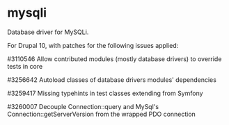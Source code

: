# mysqli
Database driver for MySQLi.

For Drupal 10, with patches for the following issues applied:

 #3110546 Allow contributed modules (mostly database drivers) to override tests in core

 #3256642 Autoload classes of database drivers modules' dependencies

 #3259417 Missing typehints in test classes extending from Symfony

 #3260007 Decouple Connection::query and MySql's Connection::getServerVersion from the wrapped PDO connection
